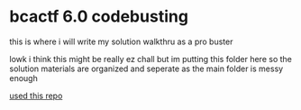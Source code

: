 # bcactf 6.0 codebusting

this is where i will write my solution walkthru as a pro buster

lowk i think this might be really ez chall but im putting this folder here so the solution materials are organized and seperate as the main folder is messy enough


[used this repo](https://github.com/aquach/cryptogram-solver)
